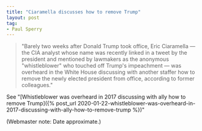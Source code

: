 ```yaml
---
title: "Ciaramella discusses how to remove Trump"
layout: post
tag:
- Paul Sperry
---
```


> "Barely two weeks after Donald Trump took office, Eric Ciaramella — the CIA analyst whose name was recently linked in a tweet by the president and mentioned by lawmakers as the anonymous "whistleblower" who touched off Trump's impeachment — was overheard in the White House discussing with another staffer how to remove the newly elected president from office, according to former colleagues."

See "[Whistleblower was overheard in 2017 discussing with ally how to remove Trump]({% post_url 2020-01-22-whistleblower-was-overheard-in-2017-discussing-with-ally-how-to-remove-trump %})"

(Webmaster note: Date approximate.)
